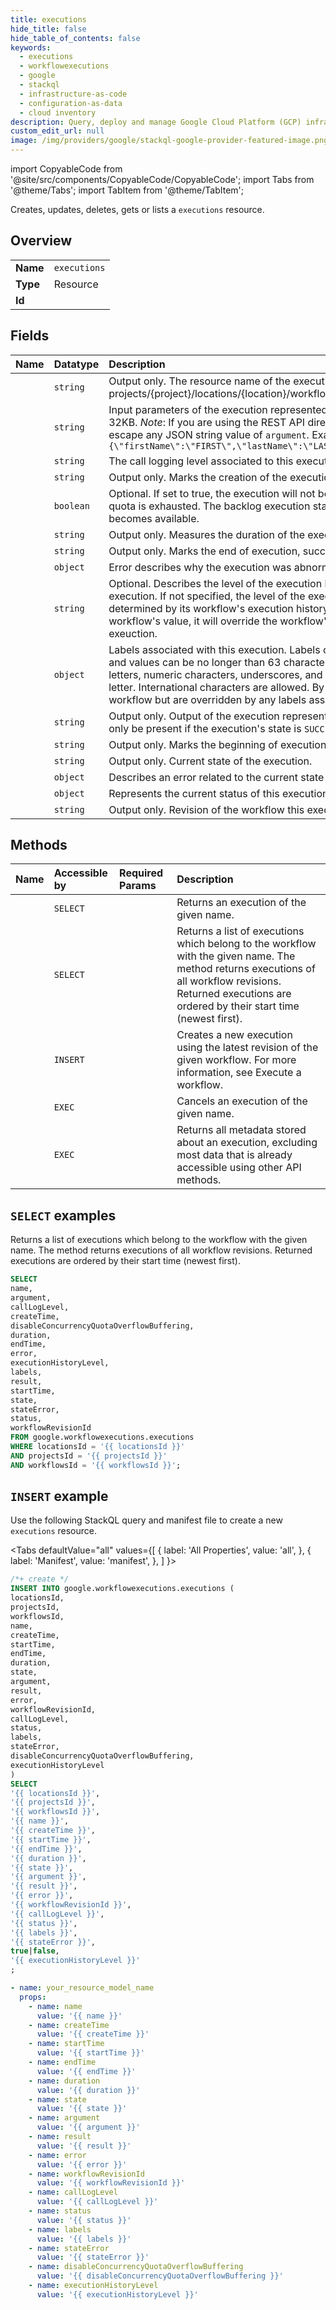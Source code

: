 ```yaml
---
title: executions
hide_title: false
hide_table_of_contents: false
keywords:
  - executions
  - workflowexecutions
  - google
  - stackql
  - infrastructure-as-code
  - configuration-as-data
  - cloud inventory
description: Query, deploy and manage Google Cloud Platform (GCP) infrastructure and resources using SQL
custom_edit_url: null
image: /img/providers/google/stackql-google-provider-featured-image.png
---
```


import CopyableCode from '@site/src/components/CopyableCode/CopyableCode';
import Tabs from '@theme/Tabs';
import TabItem from '@theme/TabItem';

Creates, updates, deletes, gets or lists a <code>executions</code> resource.

## Overview
<table><tbody>
<tr><td><b>Name</b></td><td><code>executions</code></td></tr>
<tr><td><b>Type</b></td><td>Resource</td></tr>
<tr><td><b>Id</b></td><td><CopyableCode code="google.workflowexecutions.executions" /></td></tr>
</tbody></table>

## Fields
| Name | Datatype | Description |
|:-----|:---------|:------------|
| <CopyableCode code="name" /> | `string` | Output only. The resource name of the execution. Format: projects/{project}/locations/{location}/workflows/{workflow}/executions/{execution} |
| <CopyableCode code="argument" /> | `string` | Input parameters of the execution represented as a JSON string. The size limit is 32KB. *Note*: If you are using the REST API directly to run your workflow, you must escape any JSON string value of `argument`. Example: `'{"argument":"{\"firstName\":\"FIRST\",\"lastName\":\"LAST\"}"}'` |
| <CopyableCode code="callLogLevel" /> | `string` | The call logging level associated to this execution. |
| <CopyableCode code="createTime" /> | `string` | Output only. Marks the creation of the execution. |
| <CopyableCode code="disableConcurrencyQuotaOverflowBuffering" /> | `boolean` | Optional. If set to true, the execution will not be backlogged when the concurrency quota is exhausted. The backlog execution starts when the concurrency quota becomes available. |
| <CopyableCode code="duration" /> | `string` | Output only. Measures the duration of the execution. |
| <CopyableCode code="endTime" /> | `string` | Output only. Marks the end of execution, successful or not. |
| <CopyableCode code="error" /> | `object` | Error describes why the execution was abnormally terminated. |
| <CopyableCode code="executionHistoryLevel" /> | `string` | Optional. Describes the level of the execution history feature to apply to this execution. If not specified, the level of the execution history feature will be determined by its workflow's execution history level. If the value is different from its workflow's value, it will override the workflow's execution history level for this exeuction. |
| <CopyableCode code="labels" /> | `object` | Labels associated with this execution. Labels can contain at most 64 entries. Keys and values can be no longer than 63 characters and can only contain lowercase letters, numeric characters, underscores, and dashes. Label keys must start with a letter. International characters are allowed. By default, labels are inherited from the workflow but are overridden by any labels associated with the execution. |
| <CopyableCode code="result" /> | `string` | Output only. Output of the execution represented as a JSON string. The value can only be present if the execution's state is `SUCCEEDED`. |
| <CopyableCode code="startTime" /> | `string` | Output only. Marks the beginning of execution. |
| <CopyableCode code="state" /> | `string` | Output only. Current state of the execution. |
| <CopyableCode code="stateError" /> | `object` | Describes an error related to the current state of the Execution resource. |
| <CopyableCode code="status" /> | `object` | Represents the current status of this execution. |
| <CopyableCode code="workflowRevisionId" /> | `string` | Output only. Revision of the workflow this execution is using. |

## Methods
| Name | Accessible by | Required Params | Description |
|:-----|:--------------|:----------------|:------------|
| <CopyableCode code="get" /> | `SELECT` | <CopyableCode code="executionsId, locationsId, projectsId, workflowsId" /> | Returns an execution of the given name. |
| <CopyableCode code="list" /> | `SELECT` | <CopyableCode code="locationsId, projectsId, workflowsId" /> | Returns a list of executions which belong to the workflow with the given name. The method returns executions of all workflow revisions. Returned executions are ordered by their start time (newest first). |
| <CopyableCode code="create" /> | `INSERT` | <CopyableCode code="locationsId, projectsId, workflowsId" /> | Creates a new execution using the latest revision of the given workflow. For more information, see Execute a workflow. |
| <CopyableCode code="cancel" /> | `EXEC` | <CopyableCode code="executionsId, locationsId, projectsId, workflowsId" /> | Cancels an execution of the given name. |
| <CopyableCode code="export_data" /> | `EXEC` | <CopyableCode code="executionsId, locationsId, projectsId, workflowsId" /> | Returns all metadata stored about an execution, excluding most data that is already accessible using other API methods. |

## `SELECT` examples

Returns a list of executions which belong to the workflow with the given name. The method returns executions of all workflow revisions. Returned executions are ordered by their start time (newest first).

```sql
SELECT
name,
argument,
callLogLevel,
createTime,
disableConcurrencyQuotaOverflowBuffering,
duration,
endTime,
error,
executionHistoryLevel,
labels,
result,
startTime,
state,
stateError,
status,
workflowRevisionId
FROM google.workflowexecutions.executions
WHERE locationsId = '{{ locationsId }}'
AND projectsId = '{{ projectsId }}'
AND workflowsId = '{{ workflowsId }}'; 
```

## `INSERT` example

Use the following StackQL query and manifest file to create a new <code>executions</code> resource.

<Tabs
    defaultValue="all"
    values={[
        { label: 'All Properties', value: 'all', },
        { label: 'Manifest', value: 'manifest', },
    ]
}>
<TabItem value="all">

```sql
/*+ create */
INSERT INTO google.workflowexecutions.executions (
locationsId,
projectsId,
workflowsId,
name,
createTime,
startTime,
endTime,
duration,
state,
argument,
result,
error,
workflowRevisionId,
callLogLevel,
status,
labels,
stateError,
disableConcurrencyQuotaOverflowBuffering,
executionHistoryLevel
)
SELECT 
'{{ locationsId }}',
'{{ projectsId }}',
'{{ workflowsId }}',
'{{ name }}',
'{{ createTime }}',
'{{ startTime }}',
'{{ endTime }}',
'{{ duration }}',
'{{ state }}',
'{{ argument }}',
'{{ result }}',
'{{ error }}',
'{{ workflowRevisionId }}',
'{{ callLogLevel }}',
'{{ status }}',
'{{ labels }}',
'{{ stateError }}',
true|false,
'{{ executionHistoryLevel }}'
;
```
</TabItem>
<TabItem value="manifest">

```yaml
- name: your_resource_model_name
  props:
    - name: name
      value: '{{ name }}'
    - name: createTime
      value: '{{ createTime }}'
    - name: startTime
      value: '{{ startTime }}'
    - name: endTime
      value: '{{ endTime }}'
    - name: duration
      value: '{{ duration }}'
    - name: state
      value: '{{ state }}'
    - name: argument
      value: '{{ argument }}'
    - name: result
      value: '{{ result }}'
    - name: error
      value: '{{ error }}'
    - name: workflowRevisionId
      value: '{{ workflowRevisionId }}'
    - name: callLogLevel
      value: '{{ callLogLevel }}'
    - name: status
      value: '{{ status }}'
    - name: labels
      value: '{{ labels }}'
    - name: stateError
      value: '{{ stateError }}'
    - name: disableConcurrencyQuotaOverflowBuffering
      value: '{{ disableConcurrencyQuotaOverflowBuffering }}'
    - name: executionHistoryLevel
      value: '{{ executionHistoryLevel }}'

```
</TabItem>
</Tabs>
